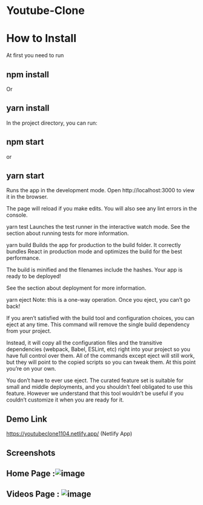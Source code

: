 # Youtube-Clone
# How to Install
At first you need to run

## npm install
Or

## yarn install
In the project directory, you can run:
## npm start
or 

## yarn start
Runs the app in the development mode.
Open http://localhost:3000 to view it in the browser.

The page will reload if you make edits.
You will also see any lint errors in the console.

yarn test
Launches the test runner in the interactive watch mode.
See the section about running tests for more information.

yarn build
Builds the app for production to the build folder.
It correctly bundles React in production mode and optimizes the build for the best performance.

The build is minified and the filenames include the hashes.
Your app is ready to be deployed!

See the section about deployment for more information.

yarn eject
Note: this is a one-way operation. Once you eject, you can’t go back!

If you aren’t satisfied with the build tool and configuration choices, you can eject at any time. This command will remove the single build dependency from your project.

Instead, it will copy all the configuration files and the transitive dependencies (webpack, Babel, ESLint, etc) right into your project so you have full control over them. All of the commands except eject will still work, but they will point to the copied scripts so you can tweak them. At this point you’re on your own.

You don’t have to ever use eject. The curated feature set is suitable for small and middle deployments, and you shouldn’t feel obligated to use this feature. However we understand that this tool wouldn’t be useful if you couldn’t customize it when you are ready for it.

## Demo Link
https://youtubeclone1104.netlify.app/ (Netlify App)

## Screenshots

 ## Home Page :![image](https://github.com/saivignesh11042002/Youtube-Clone/assets/89264741/6d1c0534-01fd-4e15-8a5a-966ed2d4446a)
 ## Videos Page : ![image](https://github.com/saivignesh11042002/Youtube-Clone/assets/89264741/96d5e2bb-e99c-4de7-be25-3c830fcd983e)


